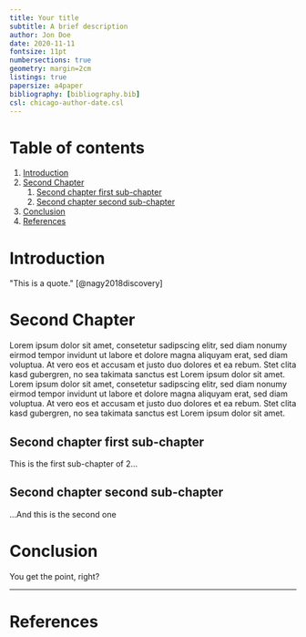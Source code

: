 ```yaml
---
title: Your title
subtitle: A brief description
author: Jon Doe
date: 2020-11-11
fontsize: 11pt
numbersections: true
geometry: margin=2cm
listings: true
papersize: a4paper
bibliography: [bibliography.bib]
csl: chicago-author-date.csl
---
```


<!-- Delete this toc if you want to export your PDF -->
<!-- TODO: Find a better solution!-->
# Table of contents <!-- omit in toc -->
1. [Introduction](#introduction)
2. [Second Chapter](#second-chapter)
   1. [Second chapter first sub-chapter](#second-chapter-first-sub-chapter)
   2. [Second chapter second sub-chapter](#second-chapter-second-sub-chapter)
3. [Conclusion](#conclusion)
4. [References](#references)

# Introduction

"This is a quote." [@nagy2018discovery]

# Second Chapter

Lorem ipsum dolor sit amet, consetetur sadipscing elitr, sed diam nonumy eirmod tempor invidunt ut labore et dolore magna aliquyam erat, sed diam voluptua. At vero eos et accusam et justo duo dolores et ea rebum. Stet clita kasd gubergren, no sea takimata sanctus est Lorem ipsum dolor sit amet. Lorem ipsum dolor sit amet, consetetur sadipscing elitr, sed diam nonumy eirmod tempor invidunt ut labore et dolore magna aliquyam erat, sed diam voluptua. At vero eos et accusam et justo duo dolores et ea rebum. Stet clita kasd gubergren, no sea takimata sanctus est Lorem ipsum dolor sit amet.

## Second chapter first sub-chapter
This is the first sub-chapter of 2...

## Second chapter second sub-chapter
...And this is the second one

# Conclusion
You get the point, right?

---
# References